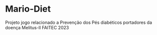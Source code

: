 # Mario-Diet
Projeto jogo relacionado a Prevenção dos Pés diabéticos portadores da doença Melitus-ll FAITEC 2023
